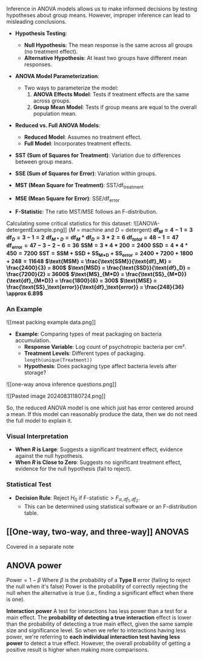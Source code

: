 Inference in ANOVA models allows us to make informed decisions by testing hypotheses about group means. However, improper inference can lead to misleading conclusions.

- **Hypothesis Testing**: 
  - **Null Hypothesis**: The mean response is the same across all groups (no treatment effect).
  - **Alternative Hypothesis**: At least two groups have different mean responses.
- **ANOVA Model Parameterization**:
  - Two ways to parameterize the model:
    1. **ANOVA Effects Model**: Tests if treatment effects are the same across groups.
    2. **Group Mean Model**: Tests if group means are equal to the overall population mean.
- **Reduced vs. Full ANOVA Models**:
  - **Reduced Model**: Assumes no treatment effect.
  - **Full Model**: Incorporates treatment effects.

- **SST (Sum of Squares for Treatment)**: Variation due to differences between group means.
- **SSE (Sum of Squares for Error)**: Variation within groups.
- **MST (Mean Square for Treatment)**: $\text{SST} / \text{df}_{\text{treatment}}$
- **MSE (Mean Square for Error)**: $\text{SSE} / \text{df}_{\text{error}}$
- **F-Statistic**: The ratio $\text{MST} / \text{MSE}$ follows an F-distribution.

Calculating some critical statistics for this dataset:
![[ANOVA-detergentExample.png]]
($M$ = machine and $D$ = detergent)
**$\text{df}_M =  4-1 = 3$**
**$\text{df}_D = 3 - 1 = 2$**
**$\text{df}_{M*D} = \text{df}_M * \text{df}_D = 3*2 = 6$**
**$\text{df}_{total} = 48-1 = 47$**
**$\text{df}_\text{error} = 47-3-2-6 = 36$**
**$\text{SSM} = 3*4*200 = 2400$**
**$\text{SSD} = 4*4*450 = 7200$**
**$\text{SST} = \text{SSM} + \text{SSD} + \text{SS}_\text{M*D} + \text{SS}_\text{error} = 2400+7200+1800+248 = 11648$**
**$\text{MSM} = \frac{\text{SSM}}{\text{df}_M} = \frac{2400}{3} = 800$** 
**$\text{MSD} = \frac{\text{SSD}}{\text{df}_D} = \frac{7200}{2} = 3600$** 
**$\text{MS}_{M*D} = \frac{\text{SS}_{M*D}}{\text{df}_{M*D}} = \frac{1800}{6} = 300$** 
**$\text{MSE} = \frac{\text{SS}_\text{error}}{\text{df}_\text{error}} = \frac{248}{36} \approx 6.89$**


### An Example

![[meat packing example data.png]]

- **Example**: Comparing types of meat packaging on bacteria accumulation.
  - **Response Variable**: Log count of psychotropic bacteria per cm².
  - **Treatment Levels**: Different types of packaging. `length(unique(Treatment))`
  - **Hypothesis**: Does packaging type affect bacteria levels after storage?

![[one-way anova inference questions.png]]

![[Pasted image 20240831180724.png]]

So, the reduced ANOVA model is one which just has error centered around a mean.  If this model can reasonably produce the data, then we do not need the full model to explain it.
### Visual Interpretation
- **When $R$ is Large**: Suggests a significant treatment effect, evidence against the null hypothesis.
- **When $R$ is Close to Zero**: Suggests no significant treatment effect, evidence for the null hypothesis (fail to reject).

### Statistical Test
- **Decision Rule**: Reject $H_0$ if $\text{F-statistic} > F_{\alpha, df_1, df_2}$.
  - This can be determined using statistical software or an F-distribution table.

## [[One-way, two-way, and three-way]] ANOVAS
Covered in a separate note


## ANOVA power
$\text{Power} = 1 - \beta$
Where $\beta$ is the probability of a **Type II** error (failing to reject the null when it's false)
Power is the probability of correctly rejecting the null when the alternative is true (i.e., finding a significant effect when there is one).

**Interaction power**
A test for interactions has less power than a test for a main effect.  The **probability of detecting a true interaction** effect is lower than the probability of detecting a true main effect, given the same sample size and significance level.  So when we refer to interactions having less power, we're referring to **each individual interaction test having less power** to detect a true effect.  However, the overall probability of getting a positive result is higher when making more comparisons.